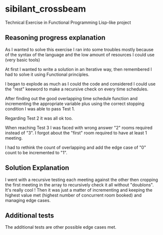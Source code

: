 # sibilant_crossbeam
Technical Exercise in Functional Programming Lisp-like project

## Reasoning progress explanation

As I wanted to solve this exercise I ran into some troubles mostly because of the syntax of the language and the low amount of resources I could use (very basic tools)

At first I wanted to write a solution in an Iterative way, then remembered I had to solve it using Functional principles.

I began to explode as much as I could the code and considered I could use the "rest" keeword to make a recursive check on every time schedules.

After finding out the good overlapping time schedule function and incrementing the appropriate variable plus using the correct stopping condition I was able to pass Test 1.

Regarding Test 2 it was all ok too.

When reaching Test 3 I was faced with wrong answer "2" rooms required instead of "3". I forgot about the "first" room required to have at least 1 meeting.

I had to rethink the count of overlapping and add the edge case of "0" count to be incremented to "1".

## Solution Explanation

I went with a recursive testing each meeting against the other then cropping the first meeting in the array to recursively check it all without "doublons". It's really cool ! Then it was just a matter of incrementing and keeping the highest value met (highest number of concurrent room booked) and managing edge cases.

## Additional tests

The additional tests are other possible edge cases met.